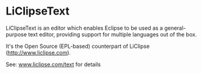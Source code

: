 # LiClipseText

LiClipseText is an editor which enables Eclipse to be used as a general-purpose text editor, providing support for multiple languages out of the box.

It's the Open Source (EPL-based) counterpart of LiClipse (http://www.liclipse.com).

See: www.liclipse.com/text for details
